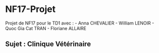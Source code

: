 # NF17-Projet

Projet de NF17 pour le TD1 avec : 
    - Anna CHEVALIER
    - William LENOIR
    - Quoc Gia Cat TRAN 
    - Floriane ALLAIRE 

## Sujet : Clinique Vétérinaire 
